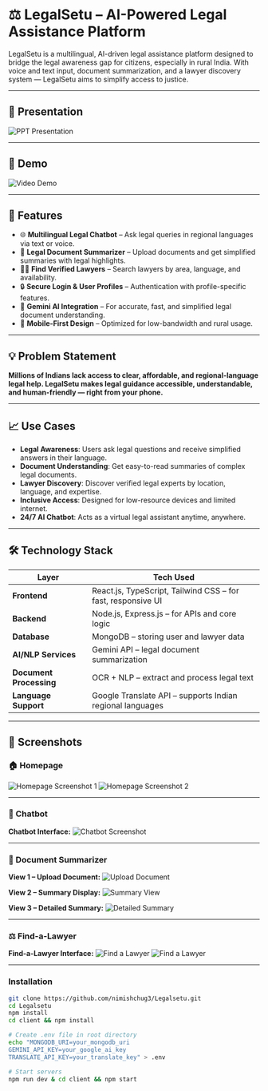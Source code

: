# ⚖️ LegalSetu – AI-Powered Legal Assistance Platform

LegalSetu is a multilingual, AI-driven legal assistance platform designed to bridge the legal awareness gap for citizens, especially in rural India. With voice and text input, document summarization, and a lawyer discovery system — LegalSetu aims to simplify access to justice.

---

## 📌 Presentation 

![PPT Presentation](Add_PPT_LINK_HERE)

---

## 📌 Demo

![Video Demo](https://github.com/nimishchug3/Legalsetu)

---

## 🚀 Features

- 🌐 **Multilingual Legal Chatbot** – Ask legal queries in regional languages via text or voice.
- 📄 **Legal Document Summarizer** – Upload documents and get simplified summaries with legal highlights.
- 👨‍⚖️ **Find Verified Lawyers** – Search lawyers by area, language, and availability.
- 🔒 **Secure Login & User Profiles** – Authentication with profile-specific features.
- 🤖 **Gemini AI Integration** – For accurate, fast, and simplified legal document understanding.
- 📱 **Mobile-First Design** – Optimized for low-bandwidth and rural usage.

---

## 💡 Problem Statement

**Millions of Indians lack access to clear, affordable, and regional-language legal help. LegalSetu makes legal guidance accessible, understandable, and human-friendly — right from your phone.**

---

## 📈 Use Cases

- **Legal Awareness**: Users ask legal questions and receive simplified answers in their language.
- **Document Understanding**: Get easy-to-read summaries of complex legal documents.
- **Lawyer Discovery**: Discover verified legal experts by location, language, and expertise.
- **Inclusive Access**: Designed for low-resource devices and limited internet.
- **24/7 AI Chatbot**: Acts as a virtual legal assistant anytime, anywhere.

---

## 🛠️ Technology Stack

| Layer              | Tech Used |
|-------------------|-----------|
| **Frontend**       | React.js, TypeScript, Tailwind CSS – for fast, responsive UI |
| **Backend**        | Node.js, Express.js – for APIs and core logic |
| **Database**       | MongoDB – storing user and lawyer data |
| **AI/NLP Services**| Gemini API – legal document summarization |
| **Document Processing** | OCR + NLP – extract and process legal text |
| **Language Support**| Google Translate API – supports Indian regional languages |

---
## 📸 Screenshots

### 🏠 Homepage

![Homepage Screenshot 1](https://github.com/nimishchug3/Legalsetu/blob/main/assets/Homepage.png)
![Homepage Screenshot 2](https://github.com/nimishchug3/Legalsetu/blob/main/assets/Homepage%20(2).png)

---

### 🤖 Chatbot

**Chatbot Interface:**
![Chatbot Screenshot](https://github.com/nimishchug3/Legalsetu/blob/main/assets/Chatbot.png)

---

### 📄 Document Summarizer

**View 1 – Upload Document:**
![Upload Document](https://github.com/nimishchug3/Legalsetu/blob/main/assets/Document-summariser.png)

**View 2 – Summary Display:**
![Summary View](https://github.com/nimishchug3/Legalsetu/blob/main/assets/document-summary.jpg)

**View 3 – Detailed Summary:**
![Detailed Summary](https://github.com/nimishchug3/Legalsetu/blob/main/assets/document-summary(1).jpg)

---

### ⚖️ Find-a-Lawyer

**Find-a-Lawyer Interface:**
![Find a Lawyer](https://github.com/nimishchug3/Legalsetu/blob/main/assets/Search-a-Lawyer.png)
![Find a Lawyer](https://github.com/nimishchug3/Legalsetu/blob/main/assets/Search-a-lawyer%20(2).png)

---

### Installation
```bash
git clone https://github.com/nimishchug3/Legalsetu.git
cd Legalsetu
npm install
cd client && npm install

# Create .env file in root directory
echo "MONGODB_URI=your_mongodb_uri
GEMINI_API_KEY=your_google_ai_key
TRANSLATE_API_KEY=your_translate_key" > .env

# Start servers
npm run dev & cd client && npm start

